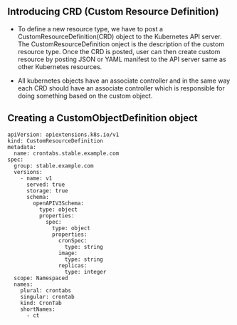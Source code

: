 ## Introducing CRD (Custom Resource Definition)

- To define a new resource type, we have to post a CustomResourceDefinition(CRD) object to the Kubernetes API server. The CustomResourceDefinition onject is the description of the custom resource type. Once the CRD is posted, user can then create custom resource by posting JSON or YAML manifest to the API server same as other Kubernetes resources.

- All kubernetes objects have an associate controller and in the same way each CRD should have an associate controller which is responsible for doing something based on the custom object.

## Creating a CustomObjectDefinition object

```
apiVersion: apiextensions.k8s.io/v1
kind: CustomResourceDefinition
metadata:
  name: crontabs.stable.example.com
spec:
  group: stable.example.com
  versions:
    - name: v1
      served: true
      storage: true
      schema:
        openAPIV3Schema:
          type: object
          properties:
            spec:
              type: object
              properties:
                cronSpec:
                  type: string
                image:
                  type: string
                replicas:
                  type: integer
  scope: Namespaced
  names:
    plural: crontabs
    singular: crontab
    kind: CronTab
    shortNames:
      - ct

```
